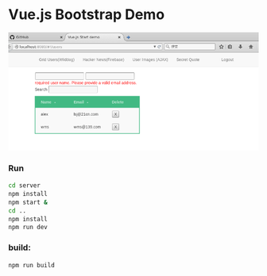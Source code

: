 # Vue.js Bootstrap Demo
<p align="center"><a href="#" target="_blank"><img width="600" src="./demo.png"></a></p>

### Run

``` bash
cd server
npm install
npm start &
cd ..
npm install
npm run dev
```

### build:
``` bash
npm run build
```
